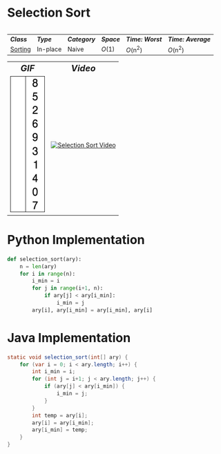 # Selection Sort
<table>
    <tr>
        <table>
            <tr>
                <td><strong><i>Class</i></strong></td>
                <td><strong><i>Type</i></strong></td>
                <td><strong><i>Category</i></strong></td>
                <td><strong><i>Space</i></strong></td>
                <td><strong><i>Time: Worst</i></strong></td>
                <td><strong><i>Time: Average</i></strong></td>
            </tr>
            <tr>
                <td><a href="/quickreference/Sorting/Sorting">Sorting</a></td>
                <td>In-place</td>
                <td>Naive</td>
                <td><i>O</i>(1)</td>
                <td><i>O</i>(n<sup>2</sup>)</td>
                <td><i>O</i>(n<sup>2</sup>)</td>
            </tr>
        </table>
    </tr>
    <tr>
        <table>
            <tr style="text-align: center; font-size:20px;">
                <td><strong><i>GIF</i></strong></td>
                <td><strong><i>Video</i></strong></td>
            </tr>
            <tr>
                <td><img src="SelectionSort.gif" alt="Selection Sort GIF" width="80" height="315"/></td>
                <td><a href="https://youtu.be/g-PGLbMth_g"><img src="http://img.youtube.com/vi/g-PGLbMth_g/0.jpg" alt="Selection Sort Video" width="560" height="315"/></a></td>
            </tr>
        </table>
    </tr>
</table>

# Python Implementation
``` python
def selection_sort(ary):
    n = len(ary)
    for i in range(n):
        i_min = i
        for j in range(i+1, n):
            if ary[j] < ary[i_min]:
                i_min = j
        ary[i], ary[i_min] = ary[i_min], ary[i]
```

# Java Implementation
``` java
static void selection_sort(int[] ary) {
    for (var i = 0; i < ary.length; i++) {
        int i_min = i;
        for (int j = i+1; j < ary.length; j++) {
            if (ary[j] < ary[i_min]) {
                i_min = j;
            }
        } 
        int temp = ary[i];
        ary[i] = ary[i_min];
        ary[i_min] = temp;
    }
}
```